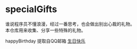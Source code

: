 # specialGifts
谁说程序员不懂浪漫，经过一番思考，也会做出别出心裁的礼物。  
本仓库用来收集、分享一些特殊的礼物。

happyBirthday 提取自QQ邮箱 [生日快乐](https://ztianming.github.io/happyBirthday/brithday.html)

